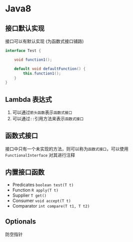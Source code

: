 # Java8

## 接口默认实现

接口可以有默认实现 (为函数式接口铺路)

```java
interface Test {

    void function1();

    default void defaultFunction() {
        this.function1();
    }
}
```

## Lambda 表达式

1. 可以通过`箭头函数`表示`函数式接口`
2. 可以通过`::`引用方法来表示`函数式接口`

## 函数式接口

接口中只有一个未实现的方法，则可以称为`函数式接口`，可以使用 `FunctionalInterface` 对其进行注释

## 内置接口函数

- Predicates  `boolean test(T t)`
- Function `R apply(T t)`
- Supplier `T get()`
- Consumer `void accept(T t)`
- Comparator `int compare(T t1, T t2)`

## Optionals

防空指针
